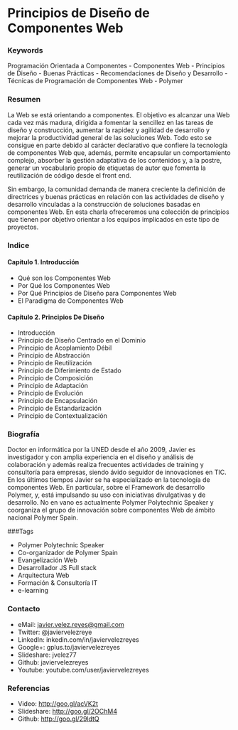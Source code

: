 Principios de Diseño de Componentes Web
=======================================

### Keywords

Programación Orientada a Componentes - Componentes Web - Principios de Diseño - Buenas Prácticas - Recomendaciones de Diseño y Desarrollo - Técnicas de Programación de Componentes Web - Polymer

### Resumen

La Web se está orientando a componentes. El objetivo es alcanzar una Web cada vez más madura, dirigida a fomentar la sencillez en las tareas de diseño y construcción, aumentar la rapidez y agilidad de desarrollo y mejorar la productividad general de las soluciones Web. Todo esto se consigue en parte debido al carácter declarativo que confiere la tecnología de componentes Web que, además, permite encapsular un  comportamiento complejo, absorber la gestión adaptativa de los contenidos y, a la postre, generar un vocabulario propio de etiquetas de autor que fomenta la reutilización de código desde el front end.

Sin embargo, la comunidad demanda de manera creciente la definición de directrices y buenas prácticas en relación con las actividades de diseño y desarrollo vinculadas a la construcción de soluciones basadas en componentes Web. En esta charla ofreceremos una colección de principios que tienen por objetivo orientar a los equipos implicados en este tipo de proyectos. 

### Indice

#### Capítulo 1. Introducción
- Qué son los Componentes Web
- Por Qué los Componentes Web
- Por Qué Principios de Diseño para Componentes Web
- El Paradigma de Componentes Web


#### Capítulo 2. Principios De Diseño
- Introducción
- Principio de Diseño Centrado en el Dominio
- Principio de Acoplamiento Débil
- Principio de Abstracción
- Principio de Reutilización
- Principio de Diferimiento de Estado
- Principio de Composición
- Principio de Adaptación
- Principio de Evolución
- Principio de Encapsulación
- Principio de Estandarización
- Principio de Contextualización

### Biografía

Doctor en informática por la UNED desde el año 2009, Javier es investigador y con amplia experiencia en el diseño y análisis de colaboración y además realiza frecuentes actividades de training y consultoría para empresas, siendo ávido seguidor de innovaciones en TIC. En los últimos tiempos Javier se ha especializado en la tecnología de componentes Web. En particular, sobre el Framework de desarrollo Polymer, y, está impulsando su uso con iniciativas divulgativas y de desarrollo. No en vano es actualmente Polymer Polytechnic Speaker y coorganiza el grupo de innovación sobre componentes Web de ámbito nacional Polymer Spain.

###Tags
- Polymer Polytechnic Speaker
- Co-organizador de Polymer Spain 
- Evangelización Web
- Desarrollador JS Full stack
- Arquitectura Web
- Formación & Consultoría IT
- e-learning


### Contacto

- eMail: javier.velez.reyes@gmail.com 
- Twitter: @javiervelezreye
- LinkedIn: inkedin.com/in/javiervelezreyes 
- Google+: gplus.to/javiervelezreyes 
- Slideshare: jvelez77
- Github: javiervelezreyes 
- Youtube: youtube.com/user/javiervelezreyes

### Referencias
- Video: http://goo.gl/acVK2t
- Slideshare: http://goo.gl/2OChM4
- Github: http://goo.gl/29ldtQ
